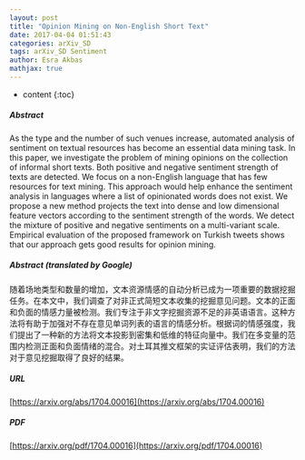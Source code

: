 ```yaml
---
layout: post
title: "Opinion Mining on Non-English Short Text"
date: 2017-04-04 01:51:43
categories: arXiv_SD
tags: arXiv_SD Sentiment
author: Esra Akbas
mathjax: true
---
```


* content
{:toc}

##### Abstract
As the type and the number of such venues increase, automated analysis of sentiment on textual resources has become an essential data mining task. In this paper, we investigate the problem of mining opinions on the collection of informal short texts. Both positive and negative sentiment strength of texts are detected. We focus on a non-English language that has few resources for text mining. This approach would help enhance the sentiment analysis in languages where a list of opinionated words does not exist. We propose a new method projects the text into dense and low dimensional feature vectors according to the sentiment strength of the words. We detect the mixture of positive and negative sentiments on a multi-variant scale. Empirical evaluation of the proposed framework on Turkish tweets shows that our approach gets good results for opinion mining.

##### Abstract (translated by Google)
随着场地类型和数量的增加，文本资源情感的自动分析已成为一项重要的数据挖掘任务。在本文中，我们调查了对非正式简短文本收集的挖掘意见问题。文本的正面和负面的情感力量被检测。我们专注于非文字挖掘资源不足的非英语语言。这种方法将有助于加强对不存在意见单词列表的语言的情感分析。根据词的情感强度，我们提出了一种新的方法将文本投影到密集和低维的特征向量中。我们在多变量的范围内检测正面和负面情绪的混合。对土耳其推文框架的实证评估表明，我们的方法对于意见挖掘取得了良好的结果。

##### URL
[https://arxiv.org/abs/1704.00016](https://arxiv.org/abs/1704.00016)

##### PDF
[https://arxiv.org/pdf/1704.00016](https://arxiv.org/pdf/1704.00016)

